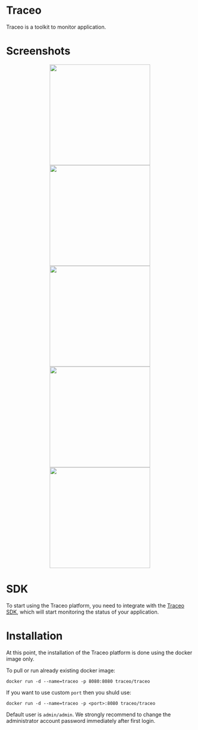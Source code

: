# Traceo
Traceo is a toolkit to monitor application.

# Screenshots

<p align="center">
  <img src="https://github.com/traceo-io/traceo/raw/develop/.github/screenshots/traceo-1.PNG" width="270">
  <img src="https://github.com/traceo-io/traceo/raw/develop/.github/screenshots/traceo-2.PNG" width="270">
  <img src="https://github.com/traceo-io/traceo/raw/develop/.github/screenshots/traceo-3.PNG" width="270">
  <img src="https://github.com/traceo-io/traceo/raw/develop/.github/screenshots/traceo-4.PNG" width="270">
  <img src="https://github.com/traceo-io/traceo/raw/develop/.github/screenshots/traceo-5.PNG" width="270">
</p>

# SDK
To start using the Traceo platform, you need to integrate with the [Traceo SDK](https://github.com/traceo-io/traceo-node), which will start monitoring the status of your application.

# Installation
At this point, the installation of the Traceo platform is done using the docker image only.

To pull or run already existing docker image:
```
docker run -d --name=traceo -p 8080:8080 traceo/traceo
```
If you want to use custom `port` then you shuld use:
```
docker run -d --name=traceo -p <port>:8080 traceo/traceo
```
Default user is `admin/admin`. We strongly recommend to change the administrator account password immediately after first login.

